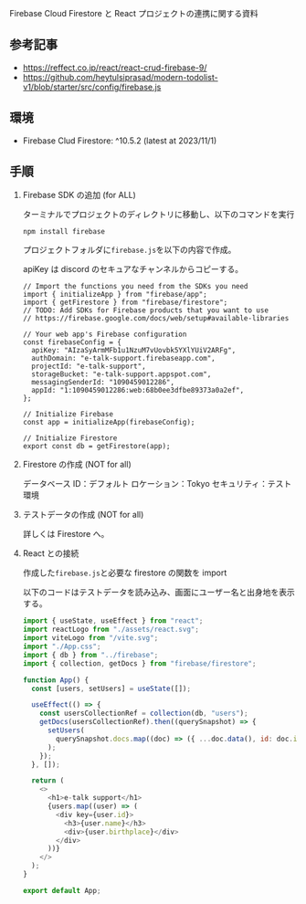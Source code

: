 Firebase Cloud Firestore と React プロジェクトの連携に関する資料

## 参考記事

- https://reffect.co.jp/react/react-crud-firebase-9/
- https://github.com/heytulsiprasad/modern-todolist-v1/blob/starter/src/config/firebase.js

## 環境

- Firebase Clud Firestore: ^10.5.2 (latest at 2023/11/1)

## 手順

1. Firebase SDK の追加 (for ALL)

   ターミナルでプロジェクトのディレクトリに移動し、以下のコマンドを実行

   ```
   npm install firebase
   ```

   プロジェクトフォルダに`firebase.js`を以下の内容で作成。

   apiKey は discord のセキュアなチャンネルからコピーする。

   ```
   // Import the functions you need from the SDKs you need
   import { initializeApp } from "firebase/app";
   import { getFirestore } from "firebase/firestore";
   // TODO: Add SDKs for Firebase products that you want to use
   // https://firebase.google.com/docs/web/setup#available-libraries

   // Your web app's Firebase configuration
   const firebaseConfig = {
     apiKey: "AIzaSyArmMFb1u1NzuM7vUovbk5YXlYUiV2ARFg",
     authDomain: "e-talk-support.firebaseapp.com",
     projectId: "e-talk-support",
     storageBucket: "e-talk-support.appspot.com",
     messagingSenderId: "1090459012286",
     appId: "1:1090459012286:web:68b0ee3dfbe89373a0a2ef",
   };

   // Initialize Firebase
   const app = initializeApp(firebaseConfig);

   // Initialize Firestore
   export const db = getFirestore(app);
   ```

2. Firestore の作成 (NOT for all)

   データベース ID：デフォルト
   ロケーション：Tokyo
   セキュリティ：テスト環境

3. テストデータの作成 (NOT for all)

   詳しくは Firestore へ。

4. React との接続

   作成した`firebase.js`と必要な firestore の関数を import

   以下のコードはテストデータを読み込み、画面にユーザー名と出身地を表示する。

   ```Javascript
   import { useState, useEffect } from "react";
   import reactLogo from "./assets/react.svg";
   import viteLogo from "/vite.svg";
   import "./App.css";
   import { db } from "../firebase";
   import { collection, getDocs } from "firebase/firestore";

   function App() {
     const [users, setUsers] = useState([]);

     useEffect(() => {
       const usersCollectionRef = collection(db, "users");
       getDocs(usersCollectionRef).then((querySnapshot) => {
         setUsers(
           querySnapshot.docs.map((doc) => ({ ...doc.data(), id: doc.id }))
         );
       });
     }, []);

     return (
       <>
         <h1>e-talk support</h1>
         {users.map((user) => (
           <div key={user.id}>
             <h3>{user.name}</h3>
             <div>{user.birthplace}</div>
           </div>
         ))}
       </>
     );
   }

   export default App;
   ```
